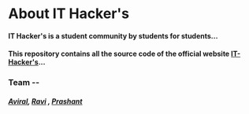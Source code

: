 # About IT Hacker's

#### IT Hacker's is a student community by students for students...

#### This repository contains all the source code of the official website [IT-Hacker's](https://ithackers.in/)... 
### Team --
##### [Aviral](https://github.com/the-asthanas), [Ravi](https://github.com/Ravig321) , [Prashant](https://github.com/Prashant-rajpoot)
